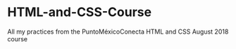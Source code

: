 # HTML-and-CSS-Course
All my practices from the PuntoMéxicoConecta HTML and CSS August 2018 course 
